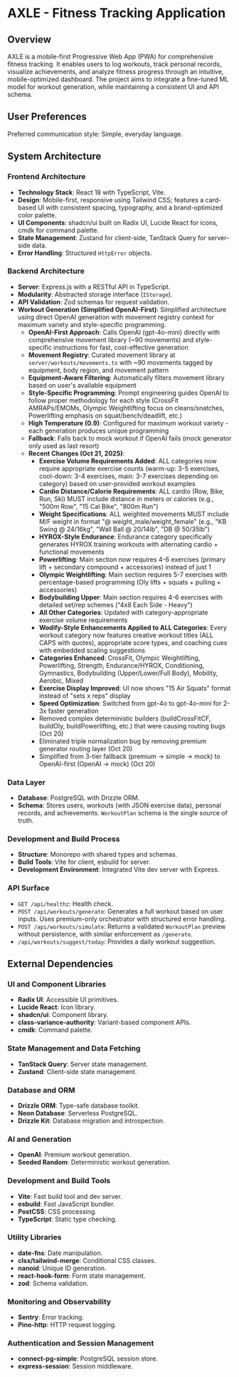 # AXLE - Fitness Tracking Application

## Overview
AXLE is a mobile-first Progressive Web App (PWA) for comprehensive fitness tracking. It enables users to log workouts, track personal records, visualize achievements, and analyze fitness progress through an intuitive, mobile-optimized dashboard. The project aims to integrate a fine-tuned ML model for workout generation, while maintaining a consistent UI and API schema.

## User Preferences
Preferred communication style: Simple, everyday language.

## System Architecture

### Frontend Architecture
- **Technology Stack**: React 18 with TypeScript, Vite.
- **Design**: Mobile-first, responsive using Tailwind CSS; features a card-based UI with consistent spacing, typography, and a brand-optimized color palette.
- **UI Components**: shadcn/ui built on Radix UI, Lucide React for icons, cmdk for command palette.
- **State Management**: Zustand for client-side, TanStack Query for server-side data.
- **Error Handling**: Structured `HttpError` objects.

### Backend Architecture
- **Server**: Express.js with a RESTful API in TypeScript.
- **Modularity**: Abstracted storage interface (`IStorage`).
- **API Validation**: Zod schemas for request validation.
- **Workout Generation (Simplified OpenAI-First)**: Simplified architecture using direct OpenAI generation with movement registry context for maximum variety and style-specific programming.
  - **OpenAI-First Approach**: Calls OpenAI (gpt-4o-mini) directly with comprehensive movement library (~90 movements) and style-specific instructions for fast, cost-effective generation
  - **Movement Registry**: Curated movement library at `server/workouts/movements.ts` with ~90 movements tagged by equipment, body region, and movement pattern
  - **Equipment-Aware Filtering**: Automatically filters movement library based on user's available equipment
  - **Style-Specific Programming**: Prompt engineering guides OpenAI to follow proper methodology for each style (CrossFit AMRAPs/EMOMs, Olympic Weightlifting focus on cleans/snatches, Powerlifting emphasis on squat/bench/deadlift, etc.)
  - **High Temperature (0.9)**: Configured for maximum workout variety - each generation produces unique programming
  - **Fallback**: Falls back to mock workout if OpenAI fails (mock generator only used as last resort)
  - **Recent Changes (Oct 21, 2025)**: 
    - **Exercise Volume Requirements Added**: ALL categories now require appropriate exercise counts (warm-up: 3-5 exercises, cool-down: 3-4 exercises, main: 3-7 exercises depending on category) based on user-provided workout examples
    - **Cardio Distance/Calorie Requirements**: ALL cardio (Row, Bike, Run, Ski) MUST include distance in meters or calories (e.g., "500m Row", "15 Cal Bike", "800m Run")
    - **Weight Specifications**: ALL weighted movements MUST include M/F weight in format "@ weight_male/weight_female" (e.g., "KB Swing @ 24/16kg", "Wall Ball @ 20/14lb", "DB @ 50/35lb")
    - **HYROX-Style Endurance**: Endurance category specifically generates HYROX training workouts with alternating cardio + functional movements
    - **Powerlifting**: Main section now requires 4-6 exercises (primary lift + secondary compound + accessories) instead of just 1
    - **Olympic Weightlifting**: Main section requires 5-7 exercises with percentage-based programming (Oly lifts + squats + pulling + accessories)
    - **Bodybuilding Upper**: Main section requires 4-6 exercises with detailed set/rep schemes ("4x8 Each Side - Heavy")
    - **All Other Categories**: Updated with category-appropriate exercise volume requirements
    - **Wodify-Style Enhancements Applied to ALL Categories**: Every workout category now features creative workout titles (ALL CAPS with quotes), appropriate score types, and coaching cues with embedded scaling suggestions
    - **Categories Enhanced**: CrossFit, Olympic Weightlifting, Powerlifting, Strength, Endurance/HYROX, Conditioning, Gymnastics, Bodybuilding (Upper/Lower/Full Body), Mobility, Aerobic, Mixed
    - **Exercise Display Improved**: UI now shows "15 Air Squats" format instead of "sets x reps" display
    - **Speed Optimization**: Switched from gpt-4o to gpt-4o-mini for 2-3x faster generation
    - Removed complex deterministic builders (buildCrossFitCF, buildOly, buildPowerlifting, etc.) that were causing routing bugs (Oct 20)
    - Eliminated triple normalization bug by removing premium generator routing layer (Oct 20)
    - Simplified from 3-tier fallback (premium → simple → mock) to OpenAI-first (OpenAI → mock) (Oct 20)

### Data Layer
- **Database**: PostgreSQL with Drizzle ORM.
- **Schema**: Stores users, workouts (with JSON exercise data), personal records, and achievements. `WorkoutPlan` schema is the single source of truth.

### Development and Build Process
- **Structure**: Monorepo with shared types and schemas.
- **Build Tools**: Vite for client, esbuild for server.
- **Development Environment**: Integrated Vite dev server with Express.

### API Surface
- `GET /api/healthz`: Health check.
- `POST /api/workouts/generate`: Generates a full workout based on user inputs. Uses premium-only orchestrator with structured error handling.
- `POST /api/workouts/simulate`: Returns a validated `WorkoutPlan` preview without persistence, with similar enforcement as `/generate`.
- `/api/workouts/suggest/today`: Provides a daily workout suggestion.

## External Dependencies

### UI and Component Libraries
- **Radix UI**: Accessible UI primitives.
- **Lucide React**: Icon library.
- **shadcn/ui**: Component library.
- **class-variance-authority**: Variant-based component APIs.
- **cmdk**: Command palette.

### State Management and Data Fetching
- **TanStack Query**: Server state management.
- **Zustand**: Client-side state management.

### Database and ORM
- **Drizzle ORM**: Type-safe database toolkit.
- **Neon Database**: Serverless PostgreSQL.
- **Drizzle Kit**: Database migration and introspection.

### AI and Generation
- **OpenAI**: Premium workout generation.
- **Seeded Random**: Deterministic workout generation.

### Development and Build Tools
- **Vite**: Fast build tool and dev server.
- **esbuild**: Fast JavaScript bundler.
- **PostCSS**: CSS processing.
- **TypeScript**: Static type checking.

### Utility Libraries
- **date-fns**: Date manipulation.
- **clsx/tailwind-merge**: Conditional CSS classes.
- **nanoid**: Unique ID generation.
- **react-hook-form**: Form state management.
- **zod**: Schema validation.

### Monitoring and Observability
- **Sentry**: Error tracking.
- **Pino-http**: HTTP request logging.

### Authentication and Session Management
- **connect-pg-simple**: PostgreSQL session store.
- **express-session**: Session middleware.